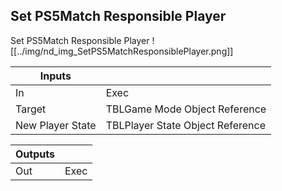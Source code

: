 ## Set PS5Match Responsible Player
Set PS5Match Responsible Player
![[../img/nd_img_SetPS5MatchResponsiblePlayer.png]]

|Inputs||
|--|--|
| In | Exec |
| Target | TBLGame Mode Object Reference |
| New Player State | TBLPlayer State Object Reference |

|Outputs||
|--|--|
| Out | Exec |
